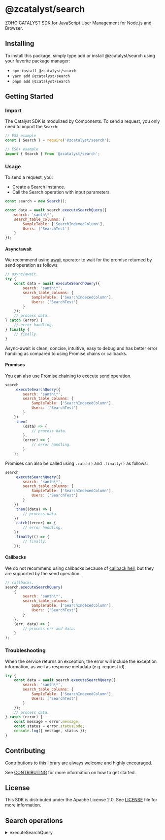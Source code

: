# @zcatalyst/search

ZOHO CATALYST SDK for JavaScript User Management for Node.js and Browser.

<p></p>

## Installing

To install this package, simply type add or install @zcatalyst/search
using your favorite package manager:

- `npm install @zcatalyst/search`
- `yarn add @zcatalyst/search`
- `pnpm add @zcatalyst/search`

## Getting Started

### Import

The Catalyst SDK is modulized by Components.
To send a request, you only need to import the `Search`:

```js
// ES5 example
const { Search } = require('@zcatalyst/search');
```

```ts
// ES6+ example
import { Search } from '@zcatalyst/search';
```

### Usage

To send a request, you:

- Create a Search Instance.
- Call the Search operation with input parameters.

```js
const search = new Search();

const data = await search.executeSearchQuery({
	search: 'santh\*',
	search_table_columns: {
		SampleTable: ['SearchIndexedColumn'],
		Users: ['SearchTest']
	}
});
```

#### Async/await

We recommend using [await](https://developer.mozilla.org/en-US/docs/Web/JavaScript/Reference/Operators/await)
operator to wait for the promise returned by send operation as follows:

```js
// async/await.
try {
	const data = await executeSearchQuery({
		search: 'santh\*',
		search_table_columns: {
			SampleTable: ['SearchIndexedColumn'],
			Users: ['SearchTest']
		}
	});
	// process data.
} catch (error) {
	// error handling.
} finally {
	// finally.
}
```

Async-await is clean, concise, intuitive, easy to debug and has better error handling
as compared to using Promise chains or callbacks.

#### Promises

You can also use [Promise chaining](https://developer.mozilla.org/en-US/docs/Web/JavaScript/Guide/Using_promises#chaining)
to execute send operation.

```js
search
	.executeSearchQuery({
		search: 'santh\*',
		search_table_columns: {
			SampleTable: ['SearchIndexedColumn'],
			Users: ['SearchTest']
		}
	})
	.then(
		(data) => {
			// process data.
		},
		(error) => {
			// error handling.
		}
	);
```

Promises can also be called using `.catch()` and `.finally()` as follows:

```js
search
	.executeSearchQuery({
		search: 'santh\*',
		search_table_columns: {
			SampleTable: ['SearchIndexedColumn'],
			Users: ['SearchTest']
		}
	})
	.then((data) => {
		// process data.
	})
	.catch((error) => {
		// error handling.
	})
	.finally(() => {
		// finally.
	});
```

#### Callbacks

We do not recommend using callbacks because of [callback hell](http://callbackhell.com/),
but they are supported by the send operation.

```js
// callbacks.
search.executeSearchQuery(
	{
		search: 'santh\*',
		search_table_columns: {
			SampleTable: ['SearchIndexedColumn'],
			Users: ['SearchTest']
		}
	},
	(err, data) => {
		// process err and data.
	}
);
```

### Troubleshooting

When the service returns an exception, the error will include the exception information,
as well as response metadata (e.g. request id).

```js
try {
	const data = await search.executeSearchQuery({
		search: 'santh\*',
		search_table_columns: {
			SampleTable: ['SearchIndexedColumn'],
			Users: ['SearchTest']
		}
	});
	// process data.
} catch (error) {
	const message = error.message;
	const status = error.statusCode;
	console.log({ message, status });
}
```

## Contributing

Contributions to this library are always welcome and highly encouraged.

See [CONTRIBUTING](../../CONTRIBUTING.md) for more information on how to get started.

## License

This SDK is distributed under the Apache License 2.0. See [LICENSE](../../LICENCE) file for more information.

## Search operations

<details>
<summary>
executeSearchQuery
</summary>

<!-- [SDK Samples](https://docs.catalyst.zoho.com/en/sdk/nodejs/v2/cloud-scale/file-store/retrieve-folder-details/)[API References]() -->

</details>
